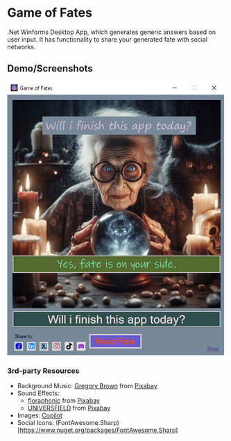 
# Game of Fates

.Net Winforms Desktop App, which generates generic answers based on user input. It has functionality to share your generated fate with social networks.

## Demo/Screenshots

![Screenshot1](Assets\scr1.PNG)

### 3rd-party Resources 

- Background Music: <a href="https://pixabay.com/users/gregoryallenbrown-6307922/?utm_source=link-attribution&utm_medium=referral&utm_campaign=music&utm_content=189391">Gregory Brown</a> from <a href="https://pixabay.com/sound-effects//?utm_source=link-attribution&utm_medium=referral&utm_campaign=music&utm_content=189391">Pixabay</a>
- Sound Effects: 
  - <a href="https://pixabay.com/users/floraphonic-38928062/?utm_source=link-attribution&utm_medium=referral&utm_campaign=music&utm_content=174462">floraphonic</a> from <a href="https://pixabay.com/sound-effects//?utm_source=link-attribution&utm_medium=referral&utm_campaign=music&utm_content=174462">Pixabay</a>
  - <a href="https://pixabay.com/bg/users/universfield-28281460/?utm_source=link-attribution&utm_medium=referral&utm_campaign=music&utm_content=144746">UNIVERSFIELD</a> from <a href="https://pixabay.com/sound-effects//?utm_source=link-attribution&utm_medium=referral&utm_campaign=music&utm_content=144746">Pixabay</a>
- Images: [Copilot](https://copilot.microsoft.com/?form=MT00D9)
- Social Icons: (FontAwesome.Sharp)[https://www.nuget.org/packages/FontAwesome.Sharp]